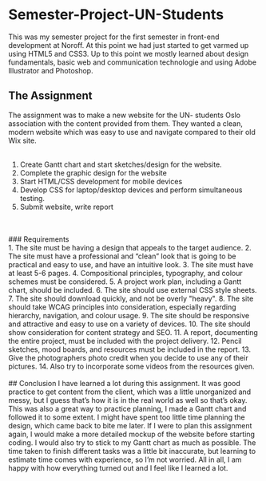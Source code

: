 # Semester-Project-UN-Students

This was my semester project for the first semester in front-end development at Noroff. At this point we had just started to get varmed up using HTML5 and CSS3. Up to this point we mostly learned about design fundamentals, basic web and communication technologie and using Adobe Illustrator and Photoshop.
<br>

## The Assignment
The assignment was to make a new website for the UN- students Oslo association with the content provided from them. They wanted a clean, modern website which was easy to use and navigate compared to their old Wix site. 
<br>
<br>
1.	Create Gantt chart and start sketches/design for the website.
2.	Complete the graphic design for the website
3.	Start HTML/CSS development for mobile devices
4.	Develop CSS for laptop/desktop devices and perform simultaneous testing.
5.	Submit website, write report
<br>
<br>
### Requirements
<br>
1.	The site must be having a design that appeals to the target audience.
2.	The site must have a professional and “clean” look that is going to be practical and easy to use, and have an intuitive look. 
3.	The site must have at least 5-6 pages.
4.	Compositional principles, typography, and colour schemes must be considered.
5.	A project work plan, including a Gantt chart, should be included.
6.	The site should use external CSS style sheets.
7.	The site should download quickly, and not be overly "heavy".
8.	The site should take WCAG principles into consideration, especially regarding hierarchy, navigation, and colour usage.
9.	The site should be responsive and attractive and easy to use on a variety of devices.
10.	The site should show consideration for content strategy and SEO.
11.	A report, documenting the entire project, must be included with the project delivery.
12.	Pencil sketches, mood boards, and resources must be included in the report.
13.	Give the photographers photo credit when you decide to use any of their pictures.
14.	Also try to incorporate some videos from the resources given.
<br>
<br>
## Conclusion
I have learned a lot during this assignment. It was good practice to get content from the client, which was a little unorganized and messy, but I guess that’s how it is in the real world as well so that’s okay. 
<br>
This was also a great way to practice planning, I made a Gantt chart and followed it to some extent. I might have spent too little time planning the design, which came back to bite me later. If I were to plan this assignment again, I would make a more detailed mockup of the website before starting coding. I would also try to stick to my Gantt chart as much as possible. The time taken to finish different tasks was a little bit inaccurate, but learning to estimate time comes with experience, so I’m not worried. All in all, I am happy with how everything turned out and I feel like I learned a lot.



